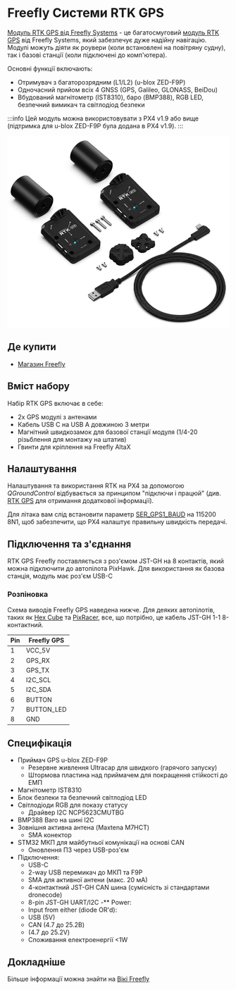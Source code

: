 # Freefly Системи RTK GPS

[Модуль RTK GPS від Freefly Systems](https://store.freeflysystems.com/products/rtk-gps-ground-station) - це багатосмуговий [модуль RTK GPS](../gps_compass/rtk_gps.md) від Freefly Systems, який забезпечує дуже надійну навігацію. Модулі можуть діяти як роувери (коли встановлені на повітряну судну), так і базові станції (коли підключені до комп'ютера).

Основні функції включають:

- Отримувач з багаторозрядним (L1/L2) (u-blox ZED-F9P)
- Одночасний прийом всіх 4 GNSS (GPS, Galileo, GLONASS, BeiDou)
- Вбудований магнітометр (IST8310), баро (BMP388), RGB LED, безпечний вимикач та світлодіод безпеки

:::info
Цей модуль можна використовувати з PX4 v1.9 або вище (підтримка для u-blox ZED-F9P була додана в PX4 v1.9).
:::

![FreeFly GPS Module](../../assets/hardware/gps/freefly_gps_module.jpg)

## Де купити

- [Магазин Freefly](https://store.freeflysystems.com/products/rtk-gps-ground-station)

## Вміст набору

Набір RTK GPS включає в себе:

- 2x GPS модулі з антенами
- Кабель USB C на USB A довжиною 3 метри
- Магнітний швидкозамок для базової станції модуля (1/4-20 різьблення для монтажу на штатив)
- Гвинти для кріплення на Freefly AltaX

## Налаштування

Налаштування та використання RTK на PX4 за допомогою _QGroundControl_ відбувається за принципом "підключи і працюй" (див. [RTK GPS](../gps_compass/rtk_gps.md) для отримання додаткової інформації).

Для літака вам слід встановити параметр [SER_GPS1_BAUD](../advanced_config/parameter_reference.md#SER_GPS1_BAUD) на 115200 8N1, щоб забезпечити, що PX4 налаштує правильну швидкість передачі.

## Підключення та з'єднання

RTK GPS Freefly поставляється з роз'ємом JST-GH на 8 контактів, який можна підключити до автопілота PixHawk. Для використання як базова станція, модуль має роз'єм USB-C

### Розпіновка

Схема виводів Freefly GPS наведена нижче. Для деяких автопілотів, таких як [Hex Cube](../flight_controller/pixhawk-2.md) та [PixRacer](../flight_controller/pixracer.md), все, що потрібно, це кабель JST-GH 1-1 8-контактний.

| Pin | Freefly GPS |
| --- | ----------- |
| 1   | VCC_5V      |
| 2   | GPS_RX      |
| 3   | GPS_TX      |
| 4   | I2C_SCL     |
| 5   | I2C_SDA     |
| 6   | BUTTON      |
| 7   | BUTTON_LED  |
| 8   | GND         |

## Специфікація

- Приймач GPS u-blox ZED-F9P
  - Резервне живлення Ultracap для швидкого (гарячого запуску)
  - Штормова пластина над приймачем для покращення стійкості до ЕМП
- Магнітометр IST8310
- Блок безпеки та безпечний світлодіод LED
- Світлодіоди RGB для показу статусу
  - Драйвер I2C NCP5623CMUTBG
- BMP388 Baro на шині I2C
- Зовнішня активна антена (Maxtena M7HCT)
  - SMA конектор
- STM32 МКП для майбутньої комунікації на основі CAN
  - Оновлення ПЗ через USB-роз'єм
- Підключення:
  - USB-C
  - 2-way USB перемикач до МКП та F9P
  - SMA для активної антени (макс. 20 мА)
  - 4-контактний JST-GH CAN шина (сумісність зі стандартами dronecode)
  - 8-pin JST-GH UART/I2C -\*\* Power:
  - Input from either (diode OR'd):
  - USB (5V)
  - CAN (4.7 до 25.2В)
  - (4.7 до 25.2V)
  - Споживання електроенергії <1W

## Докладніше

Більше інформації можна знайти на [Вікі Freefly](https://freefly.gitbook.io/freefly-public/products/rtk-gps)
